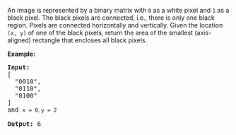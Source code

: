 <div><p>An image is represented by a binary matrix with <code>0</code> as a white pixel and <code>1</code> as a black pixel. The black pixels are connected, i.e., there is only one black region. Pixels are connected horizontally and vertically. Given the location <code>(x, y)</code> of one of the black pixels, return the area of the smallest (axis-aligned) rectangle that encloses all black pixels.</p>

<p><strong>Example:</strong></p>

<pre><strong>Input:</strong>
[
  "0010",
  "0110",
  "0100"
]
and <code>x = 0<font face="sans-serif, Arial, Verdana, Trebuchet MS">, </font></code><code>y = 2</code>

<strong>Output:</strong> 6
</pre>
</div>